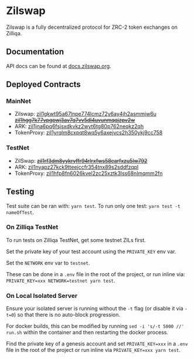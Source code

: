 # Zilswap

Zilswap is a fully decentralized protocol for ZRC-2 token exchanges on Zilliqa.

## Documentation

API docs can be found at [docs.zilswap.org](https://docs.zilswap.org).

## Deployed Contracts

### MainNet

- Zilswap: [zil1gkwt95a67lnpe774lcmz72y6ay4jh2asmmjw6u](https://devex.zilliqa.com/address/0x459cb2d3baf7e61cfbd5fe362f289ae92b2babb0?network=https://api.zilliqa.com) ~~[zil1hgg7k77vpgpwj3av7q7vv5dl4uvunmqqjzpv2w](https://devex.zilliqa.com/address/0xba11eb7bcc0a02e947acf03cc651bfaf19c9ec00?network=https://api.zilliqa.com)~~
- ARK: [zil1jna6pq6fsjsxdkvkz2wyt6tg80p762neqkz2qh](https://devex.zilliqa.com/address/0x94fba0834984a066d996129c45e9683bc3ed2a79?network=https://api.zilliqa.com)
- TokenProxy: [zil1yrqlm8cxpqt8wq5y6axejvcs2h350ykj9cc758](https://devex.zilliqa.com/address/0x20c1fd9f060816770284d74d99331055e34792d2?network=https://api.zilliqa.com)

### TestNet

- ZilSwap: ~~[zil1rf3dm8yykryffr94rlrxfws58earfxzu5lw792](https://devex.zilliqa.com/address/0x1a62dd9c84b0c8948cb51fc664ba143e7a34985c?network=https://dev-api.zilliqa.com)~~
- ARK: [zil1nyapz27kck9tteejccfr354tnx89s2sddfzqpl](https://devex.zilliqa.com/address/0x993a112bd6c58ab5e732c61238d2ab998e582a0d?network=https://dev-api.zilliqa.com)
- TokenProxy: [zil1hfp8fn6026kvel2zc25xztk3lss68nlmqmm2fn](https://devex.zilliqa.com/address/0xba4274cf4f56acccfd42c2a8612ed1fc21a3cffb?network=https://dev-api.zilliqa.com)

## Testing

Test suite can be ran with: `yarn test`. To run only one test: `yarn test -t nameOfTest`.

### On Zilliqa TestNet

To run tests on Zilliqa TestNet, get some testnet ZILs first.

Set the private key of your test account using the `PRIVATE_KEY` env var.

Set the `NETWORK` env var to `testnet`.

These can be done in a `.env` file in the root of the project, or run inline via: `PRIVATE_KEY=xxx NETWORK=testnet yarn test`.

### On Local Isolated Server

Ensure your isolated server is running without the `-t` flag (or disable it via `-t=0`) so that there is no auto-block progression.

For docker builds, this can be modified by running `sed -i 's/-t 5000 //' run.sh` within the container and then restarting the docker process.

Find the private key of a genesis account and set `PRIVATE_KEY=xxx` in a `.env` file in the root of the project or run inline via `PRIVATE_KEY=xxx yarn test`.
